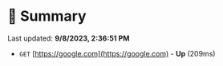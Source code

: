 # 📖 Summary
Last updated: **9/8/2023, 2:36:51 PM**

- `GET` [https://google.com](https://google.com) - **Up** (209ms)

